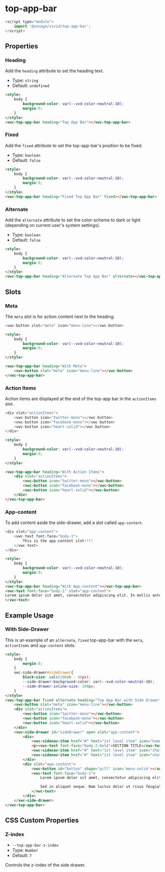 # top-app-bar

```js
<script type="module">
    import '@vonage/vivid/top-app-bar';
</script>
```

## Properties

### Heading
Add the `heading` attribute to set the heading text.

- Type: `string`
- Default: `undefined`

```html preview
<style>
    body {
        background-color: var(--vvd-color-neutral-10);
        margin:0;
    }
</style>
<vwc-top-app-bar heading="Top App Bar"></vwc-top-app-bar>
```

### Fixed
Add the `fixed` attribute to set the top-app-bar's position to be fixed.

- Type: `boolean`
- Default: `false`

```html preview
<style>
    body {
        background-color: var(--vvd-color-neutral-10);
        margin:0;
    }
</style>
<vwc-top-app-bar heading="Fixed Top App Bar" fixed></vwc-top-app-bar>
```

### Alternate

Add the `alternate` attribute to set the color-scheme to dark or light (depending on current user's system settings).

- Type: `boolean`
- Default: `false`

```html preview
<style>
    body {
        background-color: var(--vvd-color-neutral-10);
        margin:0;
    }
</style>
<vwc-top-app-bar heading="Alternate Top App Bar" alternate></vwc-top-app-bar>
```

## Slots

### Meta
The `meta` slot is for action content next to the heading.

```js
<vwc-button slot="meta" icon="menu-line"></vwc-button>
```

```html preview
<style>
    body {
        background-color: var(--vvd-color-neutral-10);
        margin:0;
    }
</style>

<vwc-top-app-bar heading="With Meta">
    <vwc-button slot="meta" icon="menu-line"></vwc-button>
</vwc-top-app-bar>
```

### Action Items
Action items are displayed at the end of the top-app bar in the `actionItems` slot.

```js
<div slot="actionItems">
    <vwc-button icon="twitter-mono"></vwc-button>
    <vwc-button icon="facebook-mono"></vwc-button>
    <vwc-button icon="heart-solid"></vwc-button>
</div>
```

```html preview
<style>
    body {
        background-color: var(--vvd-color-neutral-10);
        margin:0;
    }
</style>

<vwc-top-app-bar heading="With Action Items">
    <div slot="actionItems">
        <vwc-button icon="twitter-mono"></vwc-button>
        <vwc-button icon="facebook-mono"></vwc-button>
        <vwc-button icon="heart-solid"></vwc-button>
    </div>
</vwc-top-app-bar>
```

### App-content

To add content aside the side-drawer, add a slot called `app-content`.

```js
<div slot="app-content">
    <vwc-text font-face="body-1">
        This is the app-content slot!!!!
    </vwc-text>
</div>
```
```html preview
<style>
    body {
        background-color: var(--vvd-color-neutral-10);
        margin:0;
    }
</style>
<vwc-top-app-bar heading="With App-content"></vwc-top-app-bar>
<vwc-text font-face="body-1" slot="app-content">
Lorem ipsum dolor sit amet, consectetur adipiscing elit. In mollis ante est, ac porta sapien rutrum in. Fusce id pulvinar massa. In est erat, gravida sed velit id, tempus tempus metus. Proin mollis auctor orci. Curabitur vestibulum elementum imperdiet. Mauris ac nisl vel nisi auctor sodales. Vestibulum vel rutrum leo, a convallis tellus. Aliquam vel ultricies elit, eget malesuada orci. Praesent ut blandit nisl. Morbi ut ligula faucibus ante pellentesque condimentum sit amet ac dui. Suspendisse potenti. Ut et massa arcu. Pellentesque pellentesque id tortor at ornare.
</vwc-text>
```

## Example Usage

### With Side-Drawer

This is an example of an `alternate`, `fixed` top-app-bar with the `meta`, `actionItems` and `app-content` slots.

```html preview
<style>
    body {
        margin:0;
    }
    vwc-side-drawer#sideDrawer{
        block-size: calc(100vh - 48px);
        --side-drawer-background-color: var(--vvd-color-neutral-10);
        --side-drawer-inline-size: 200px;
    }
</style>
<vwc-top-app-bar fixed alternate heading="Top App Bar with Side Drawer">
    <vwc-button slot="meta" icon="menu-line"></vwc-button>
    <div slot="actionItems">
        <vwc-button icon="twitter-mono"></vwc-button>
        <vwc-button icon="facebook-mono"></vwc-button>
        <vwc-button icon="heart-solid"></vwc-button>
    </div>
    <vwc-side-drawer id="sideDrawer" open slot="app-content">
        <div>
            <vwc-sidenav-item href="#" text="1st level item" icon="home-line"></vwc-sidenav-item>
            <p><vwc-text font-face="body-2-bold">SECTION TITLE</vwc-text></p>
            <vwc-sidenav-item href="#" text="1st level item" icon="chat-line"></vwc-sidenav-item>
            <vwc-sidenav-item href="#" text="1st level item" icon="chat-line"></vwc-sidenav-item>
        </div>
        <div slot="app-content">
            <vwc-button id="button" shape="pill" icon='menu-solid'></vwc-button>
            <vwc-text font-face="body-1">
                Lorem ipsum dolor sit amet, consectetur adipiscing elit. In mollis ante est, ac porta sapien rutrum in. Fusce id pulvinar massa. In est erat, gravida sed velit id, tempus tempus metus. Proin mollis auctor orci. Curabitur vestibulum elementum imperdiet. Mauris ac nisl vel nisi auctor sodales. Vestibulum vel rutrum leo, a convallis tellus. Aliquam vel ultricies elit, eget malesuada orci. Praesent ut blandit nisl. Morbi ut ligula faucibus ante pellentesque condimentum sit amet ac dui. Suspendisse potenti. Ut et massa arcu. Pellentesque pellentesque id tortor at ornare.

                Sed in aliquet neque. Nam luctus dolor ut risus feugiat, ut vehicula dui rhoncus. Integer sit amet mi vel urna varius porttitor in nec metus. Phasellus et turpis et odio rhoncus volutpat. Morbi magna dui, ultricies venenatis velit nec, varius ultrices tellus. In hac habitasse platea dictumst. Donec posuere est vitae turpis dapibus, eu luctus nunc gravida. Duis orci felis, rhoncus eu sollicitudin quis, venenatis quis ex. Aliquam malesuada, ante ut tempus placerat, lectus est molestie mi, non egestas dui quam vitae massa. Sed pharetra, turpis eget dapibus lobortis, purus neque consectetur orci, id efficitur tellus ante non odio. Mauris porttitor vitae justo dapibus convallis. Sed mattis vel diam nec convallis.
            </vwc-text>
        </div>
    </vwc-side-drawer>
</vwc-top-app-bar>
```

## CSS Custom Properties

### Z-index
- `--top-app-bar-z-index`
- Type: `Number`
- Default: `7`

Controls the z-index of the side drawer.   